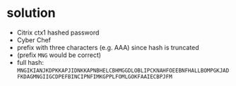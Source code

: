 # solution
- Citrix ctx1 hashed password
- Cyber Chef
- prefix with three characters (e.g. AAA) since hash is truncated 
- (prefix `MNG` would be correct)
- full hash: `MNGIKIANJKDPKKAPJIDNKKAPNBHELCBHMGGDLOBLIPCKNAHFOEEBNFHALLBOMPGKJADFKDAGMNGIIGCDPEFBINCIPNFIMKGPPLFOMLGOKFAAIECBPJFM`